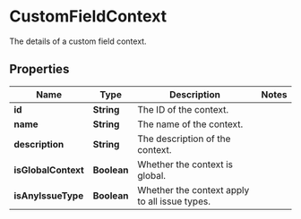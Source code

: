 

# CustomFieldContext

The details of a custom field context.

## Properties

| Name | Type | Description | Notes |
|------------ | ------------- | ------------- | -------------|
|**id** | **String** | The ID of the context. |  |
|**name** | **String** | The name of the context. |  |
|**description** | **String** | The description of the context. |  |
|**isGlobalContext** | **Boolean** | Whether the context is global. |  |
|**isAnyIssueType** | **Boolean** | Whether the context apply to all issue types. |  |



